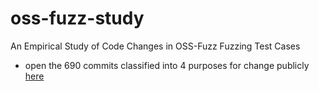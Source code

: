 # oss-fuzz-study
An Empirical Study of Code Changes in OSS-Fuzz Fuzzing Test Cases
- open the 690 commits classified into 4 purposes for change publicly [here](https://docs.google.com/spreadsheets/d/1OcmCxOxAS6tQVqHoBhL3hhVUIEOK3W7ODp59nkRanoA/edit?usp=sharing)
